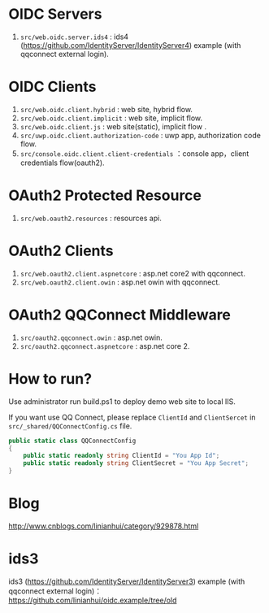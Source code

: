 # OIDC Servers
1. `src/web.oidc.server.ids4` : ids4 (https://github.com/IdentityServer/IdentityServer4) example (with qqconnect external login).

# OIDC Clients
1. `src/web.oidc.client.hybrid` : web site, hybrid flow.
1. `src/web.oidc.client.implicit` : web site, implicit flow.
1. `src/web.oidc.client.js` : web site(static), implicit flow .
1. `src/uwp.oidc.client.authorization-code` : uwp app, authorization code flow.
1. `src/console.oidc.client.client-credentials` ：console app，client credentials flow(oauth2).

# OAuth2 Protected Resource
1. `src/web.oauth2.resources` : resources api.

# OAuth2 Clients
1. `src/web.oauth2.client.aspnetcore` : asp.net core2 with qqconnect.
1. `src/web.oauth2.client.owin` : asp.net owin with qqconnect.

# OAuth2 QQConnect Middleware
1. `src/oauth2.qqconnect.owin` : asp.net owin.
1. `src/oauth2.qqconnect.aspnetcore` : asp.net core 2.

# How to run?
Use administrator run build.ps1 to deploy demo web site to local IIS. 

If you want use QQ Connect, please replace `ClientId` and `ClientSercet` in `src/_shared/QQConnectConfig.cs` file.
``` csharp
public static class QQConnectConfig
{
    public static readonly string ClientId = "You App Id";
    public static readonly string ClientSecret = "You App Secret";
}
```
# Blog
http://www.cnblogs.com/linianhui/category/929878.html

# ids3
ids3 (https://github.com/IdentityServer/IdentityServer3) example (with qqconnect external login)：https://github.com/linianhui/oidc.example/tree/old 
